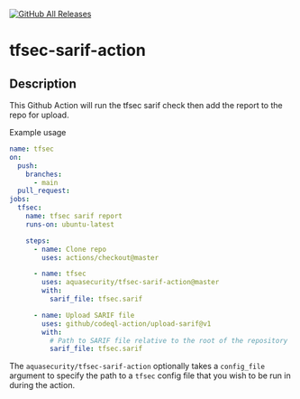 [![GitHub All Releases](https://img.shields.io/github/downloads/aquasecurity/tfsec-sarif-action/total)](https://github.com/aquasecurity/tfsec-sarif-action/releases)
# tfsec-sarif-action

## Description

This Github Action will run the tfsec sarif check then add the report to the repo for upload.

Example usage

```yaml
name: tfsec
on:
  push:
    branches:
      - main
  pull_request:
jobs:
  tfsec:
    name: tfsec sarif report
    runs-on: ubuntu-latest

    steps:
      - name: Clone repo
        uses: actions/checkout@master

      - name: tfsec
        uses: aquasecurity/tfsec-sarif-action@master
        with:
          sarif_file: tfsec.sarif          

      - name: Upload SARIF file
        uses: github/codeql-action/upload-sarif@v1
        with:
          # Path to SARIF file relative to the root of the repository
          sarif_file: tfsec.sarif         
```

The `aquasecurity/tfsec-sarif-action` optionally takes a `config_file` argument to specify the path to a `tfsec` config file that you wish to be run in during the action.

